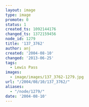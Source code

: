 ```yaml
---
layout: image
type: image
promote: 0
status: 1
created_ts: 1092144176
changed_ts: 1372159456
node_id: 1279
title: '137_3762'
author: anj
created: '2004-08-10'
changed: '2013-06-25'
tags:
  - Lewis Pass
images:
  - image/images/137_3762-1279.jpg
url: "/2004/08/10/137_3762/"
aliases:
  - "/node/1279/"
date: '2004-08-10'
---
```


